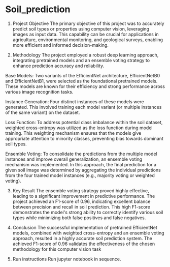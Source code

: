 # Soil_prediction

1. Project Objective
The primary objective of this project was to accurately predict soil types or properties using computer vision, leveraging images as input data. This capability can be crucial for applications in agriculture, environmental monitoring, and geological surveys, enabling more efficient and informed decision-making.

2. Methodology
The project employed a robust deep learning approach, integrating pretrained models and an ensemble voting strategy to enhance prediction accuracy and reliability.

Base Models: Two variants of the EfficientNet architecture, EfficientNetB0 and EfficientNetB1, were selected as the foundational pretrained models. These models are known for their efficiency and strong performance across various image recognition tasks.

Instance Generation: Four distinct instances of these models were generated. This involved training each model variant (or multiple instances of the same variant) on the dataset.

Loss Function: To address potential class imbalance within the soil dataset, weighted cross-entropy was utilized as the loss function during model training. This weighting mechanism ensures that the models give appropriate attention to minority classes, preventing bias towards dominant soil types.

Ensemble Voting: To consolidate the predictions from the multiple model instances and improve overall generalization, an ensemble voting mechanism was implemented. In this approach, the final prediction for a given soil image was determined by aggregating the individual predictions from the four trained model instances (e.g., majority voting or weighted voting).

3. Key Result
The ensemble voting strategy proved highly effective, leading to a significant improvement in predictive performance. The project achieved an F1-score of 0.96, indicating excellent balance between precision and recall in soil prediction. This high F1-score demonstrates the model's strong ability to correctly identify various soil types while minimizing both false positives and false negatives.

4. Conclusion
The successful implementation of pretrained EfficientNet models, combined with weighted cross-entropy and an ensemble voting approach, resulted in a highly accurate soil prediction system. The achieved F1-score of 0.96 validates the effectiveness of the chosen methodology for this computer vision task

5. Run instructions
Run jupyter notebook in sequence.